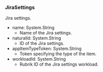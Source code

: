 ### JiraSettings
Jira settings.

- name: System.String
  - Name of the Jira settings.
- naturalId: System.String
  - ID of the Jira settings.
- appItemTypeToken: System.String
  - Token specifying the type of the item.
- workloadId: System.String
  - Rubrik ID of the Jira settings workload.
